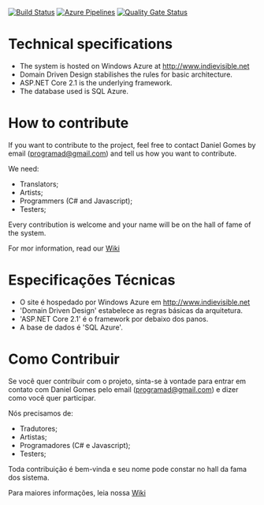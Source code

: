 [![Build Status](https://dev.azure.com/anteatergames/indievisible/_apis/build/status/indievisible-ASP.NET%20Core-CI)](https://dev.azure.com/anteatergames/indievisible/_build/latest?definitionId=2)
[![Azure Pipelines](https://vsrm.dev.azure.com/anteatergames/_apis/public/Release/badge/b40a1760-8edb-4ea0-86ac-cabde5f2d704/2/2)](https://dev.azure.com/anteatergames/indievisible/_releases2?definitionId=2)
[![Quality Gate Status](https://sonarcloud.io/api/project_badges/measure?project=anteatergames_indievisible&metric=alert_status)](https://sonarcloud.io/dashboard?id=anteatergames_indievisible)

# Technical specifications
- The system is hosted on Windows Azure at http://www.indievisible.net
- Domain Driven Design stabilishes the rules for basic architecture.
- ASP.NET Core 2.1 is the underlying framework.
- The database used is SQL Azure.

# How to contribute
If you want to contribute to the project, feel free to contact Daniel Gomes by email (programad@gmail.com) and tell us how you want to contribute.

We need:
- Translators;
- Artists;
- Programmers (C# and Javascript);
- Testers;

Every contribution is welcome and your name will be on the hall of fame of the system.

For mor information, read our [Wiki](http://dev.azure.com/anteatergames/indievisible/_wiki)


# Especificações Técnicas
- O site é hospedado por Windows Azure em http://www.indievisible.net
- 'Domain Driven Design' estabelece as regras básicas da arquitetura.
- 'ASP.NET Core 2.1' é o framework por debaixo dos panos.
- A base de dados é 'SQL Azure'.

# Como Contribuir
Se você quer contribuir com o projeto, sinta-se à vontade para entrar em contato com Daniel Gomes pelo email (programad@gmail.com) e dizer como você quer participar.

Nós precisamos de:
- Tradutores;
- Artistas;
- Programadores (C# e Javascript);
- Testers;

Toda contribuição é bem-vinda e seu nome pode constar no hall da fama dos sistema.

Para maiores informações, leia nossa [Wiki](http://dev.azure.com/anteatergames/indievisible/_wiki)
